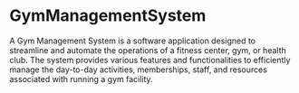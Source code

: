 # GymManagementSystem
A Gym Management System is a software application designed to streamline and automate the operations of a fitness center, gym, or health club. The system provides various features and functionalities to efficiently manage the day-to-day activities, memberships, staff, and resources associated with running a gym facility.
